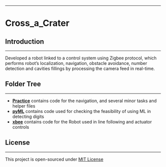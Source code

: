 ***
# Cross_a_Crater

## Introduction
***
Developed a robot linked to a control system using Zigbee protocol, which performs robot’s localization,
navigation, obstacle avoidance, number detection and cavities fillings by processing the camera feed in real-time.

## Folder Tree
***
* [**Practice**](https://github.com/jayantsolanki/cross_a_crater/tree/master/Practice) contains code for the navigation, and several minor tasks and helper files
* [**pyML**](https://github.com/jayantsolanki/cross_a_crater/tree/master/pyML)  contains code used for checking the feasibility of using ML in detecting digits
* [**xbee**](https://github.com/jayantsolanki/cross_a_crater/tree/master/xbee) contains code for the Robot used in line following and actuator controls


## License
***
This project is open-sourced under [MIT License](http://opensource.org/licenses/MIT)
